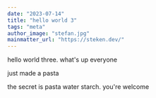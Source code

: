 ```yaml
---
date: "2023-07-14"
title: "hello world 3"
tags: "meta"
author_image: "stefan.jpg"
mainmatter_url: "https://steken.dev/"
---
```


hello world three. what's up everyone

just made a pasta 

the secret is pasta water starch. you're welcome 